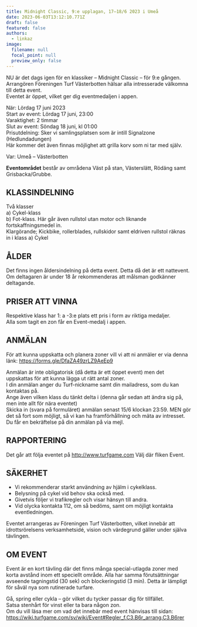 ```yaml
---
title: Midnight Classic, 9:e upplagan, 17–18/6 2023 i Umeå
date: 2023-06-03T13:12:10.771Z
draft: false
featured: false
authors:
  - linkaz
image:
  filename: null
  focal_point: null
  preview_only: false
---
```

NU är det dags igen för en klassiker – Midnight Classic – för 9:e gången.\
Arrangören Föreningen Turf Västerbotten hälsar alla intresserade välkomna till detta event.\
Eventet är öppet, vilket ger dig eventmedaljen i appen.

När: Lördag 17 juni 2023\
Start av event: Lördag 17 juni, 23:00\
Varaktighet: 2 timmar\
Slut av event: Söndag 18 juni, kl 01:00\
Prisutdelning: Sker vi samlingsplatsen som är intill Signalzone (Hedlundadungen)\
Här kommer det även finnas möjlighet att grilla korv som ni tar med själv.

Var: Umeå – Västerbotten

**Eventområdet** består av områdena Väst på stan, Västerslätt, Rödäng samt Grisbacka/Grubbe.

## KLASSINDELNING

Två klasser\
a) Cykel-klass\
b) Fot-klass. Här går även rullstol utan motor och liknande fortskaffningsmedel in.\
Klargörande; Kickbike, rollerblades, rullskidor samt eldriven rullstol räknas in i klass a) Cykel

## ÅLDER

Det finns ingen åldersindelning på detta event. Detta då det är ett nattevent. Om deltagaren är under 18 år rekommenderas att målsman godkänner deltagande.

## PRISER ATT VINNA

Respektive klass har 1: a -3:e plats ett pris i form av riktiga medaljer.\
Alla som tagit en zon får en Event-medalj i appen.

## ANMÄLAN

För att kunna uppskatta och planera zoner vill vi att ni anmäler er via denna länk: https://forms.gle/DfaZA49zrLZ9AeEp9

Anmälan är inte obligatorisk (då detta är ett öppet event) men det uppskattas för att kunna lägga ut rätt antal zoner.\
I din anmälan anger du Turf-nickname samt din mailadress, som du kan kontaktas på.\
Ange även vilken klass du tänkt delta i (denna går sedan att ändra sig på, men inte allt för nära eventet)\
Skicka in (svara på formuläret) anmälan senast 15/6 klockan 23:59. MEN gör det så fort som möjligt, så vi kan ha framförhållning och mäta av intresset. Du får en bekräftelse på din anmälan på via mejl.

## RAPPORTERING

Det går att följa eventet på http://www.turfgame.com Välj där fliken Event.

## SÄKERHET

* Vi rekommenderar starkt användning av hjälm i cykelklass.
* Belysning på cykel vid behov ska också med.
* Givetvis följer vi trafikregler och visar hänsyn till andra.
* Vid olycka kontakta 112, om så bedöms, samt om möjligt kontakta eventledningen.

Eventet arrangeras av Föreningen Turf Västerbotten, vilket innebär att idrottsrörelsens verksamhetsidé, vision och värdegrund gäller under själva tävlingen.



## OM EVENT

Event är en kort tävling där det finns många special-utlagda zoner med korta avstånd inom ett speciellt område. Alla har samma förutsättningar avseende tagningstid (30 sek) och blockeringstid (3 min). Detta är lämpligt för såväl nya som rutinerade turfare.

Gå, spring eller cykla – gör vilket du tycker passar dig för tillfället.\
Satsa stenhårt för vinst eller ta bara någon zon.\
Om du vill läsa mer om vad det innebär med event hänvisas till sidan:\
https://wiki.turfgame.com/sv/wiki/Event#Regler_f.C3.B6r_arrang.C3.B6rer